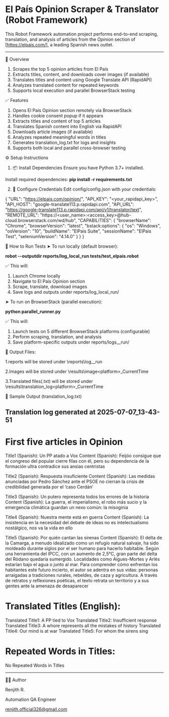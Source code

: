 # El País Opinion Scraper & Translator (Robot Framework)

This Robot Framework automation project performs end-to-end scraping, translation, and analysis of articles from the *Opinion* section of [https://elpais.com/], a leading Spanish news outlet.

-----------------------------------------------------------------------

📌 Overview
1. Scrapes the top 5 opinion articles from El País
2. Extracts titles, content, and downloads cover images (if available)
3. Translates titles and content using Google Translate API (RapidAPI)
4. Analyzes translated content for repeated keywords
5. Supports local execution and parallel BrowserStack testing

✅ Features
1. Opens El País Opinion section remotely via BrowserStack
2. Handles cookie consent popup if it appears
3. Extracts titles and content of top 5 articles
4. Translates Spanish content into English via RapidAPI
5. Downloads article images (if available)
6. Analyzes repeated meaningful words in titles
7. Generates translation_log.txt for logs and insights
8. Supports both local and parallel cross-browser testing

⚙️ Setup Instructions
1. 📦 Install Dependencies
Ensure you have Python 3.7+ installed.

Install required dependencies:
**pip install -r requirements.txt**

2. 🔐 Configure Credentials
Edit config/config.json with your credentials:

{
  "URL": "https://elpais.com/opinion/",
  "API_KEY": "<your_rapidapi_key>",
  "API_HOST": "google-translate113.p.rapidapi.com",
  "API_URL": "https://google-translate113.p.rapidapi.com/api/v1/translator/text",
  "REMOTE_URL": "https://<user_name>:<access_key>@hub-cloud.browserstack.com/wd/hub",
  "CAPABILITIES": {
    "browserName": "Chrome",
    "browserVersion": "latest",
    "bstack:options": {
      "os": "Windows",
      "osVersion": "10",
      "buildName": "ElPais Suite",
      "sessionName": "ElPais Test",
      "seleniumVersion": "4.14.0"
    }
  }
}

🚀 How to Run Tests
➤ To run locally (default browser):

**robot --outputdir reports/log_local_run tests/test_elpais.robot**

✅ This will:
1. Launch Chrome locally
2. Navigate to El País Opinion section
3. Scrape, translate, download images
4. Save logs and outputs under reports/log_local_run/

➤ To run on BrowserStack (parallel execution):

**python parallel_runner.py**

✅ This will:
1. Launch tests on 5 different BrowserStack platforms (configurable)
2. Perform scraping, translation, and analysis
3. Save platform-specific outputs under reports/logs_<platform>_run/

📂 Output Files:

1.reports will be stored under
\reports\log_<platform>_run

2.Images will be stored under
\results\image\<platform>_CurrentTime

3.Translated files(.txt) will be stored under
\results\translation_log\<platform>_CurrentTime

📄 Sample Output (translation_log.txt)

Translation log generated at 2025-07-07_13-43-51
-----------------------------------------------

First five articles in Opinion
==============================

Title1 (Spanish): Un PP atado a Vox
Content (Spanish): Feijóo consigue que el congreso del popular cierre filas con él, pero su dependencia de la formación ultra contradice sus ansias centristas

Title2 (Spanish): Respuesta insuficiente
Content (Spanish): Las medidas anunciadas por Pedro Sánchez ante el PSOE no cierran la crisis de credibilidad generada por el ‘caso Cerdán’

Title3 (Spanish): Un putero representa todos los errores de la historia
Content (Spanish): La guerra, el imperialismo, el robo más sucio y la emergencia climática guardan un nexo común: la misoginia

Title4 (Spanish): Nuestra mente está en guerra
Content (Spanish): La insistencia en la necesidad del debate de ideas no es intelectualismo nostálgico, nos va la vida en ello

Title5 (Spanish): Por quién cantan las sirenas
Content (Spanish): El delta de la Camarga, a menudo idealizado como un refugio natural salvaje, ha sido moldeado durante siglos por el ser humano para hacerlo habitable. Según una herramienta del IPCC, con un aumento de 2,5°C, gran parte del delta del Ródano quedaría sumergido. Localidades como Aigues-Mortes y Arlés estarían bajo el agua o junto al mar. Para comprender cómo enfrentan los habitantes este futuro incierto, el autor se adentra en sus vidas: personas arraigadas a tradiciones rurales, rebeldes, de caza y agricultura. A través de retratos y reflexiones poéticas, el texto retrata un territorio y a sus gentes ante la amenaza de desaparecer


Translated Titles (English):
==============================

Translated Title1: A PP tied to Vox
Translated Title2: Insufficient response
Translated Title3: A whore represents all the mistakes of history
Translated Title4: Our mind is at war
Translated Title5: For whom the sirens sing


Repeated Words in Titles:
==============================
No Repeated Words in Titles






----------------------------
👨‍💻 Author

Renjith R.

Automation QA Engineer

renjith.official326@gmail.com